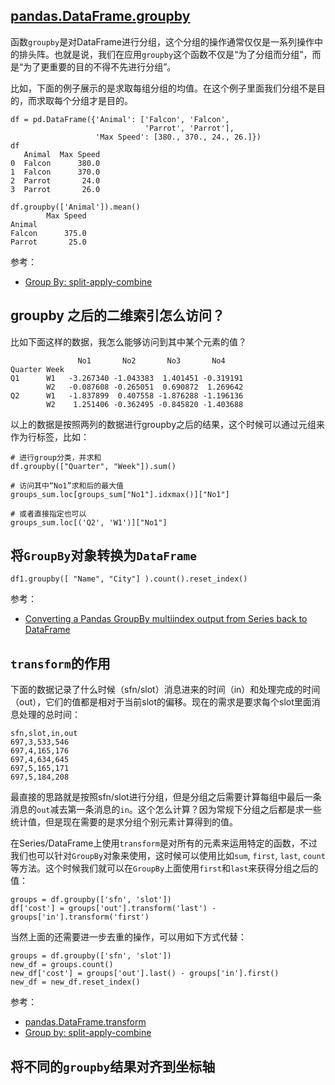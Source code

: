 ## [pandas.DataFrame.groupby](https://pandas.pydata.org/pandas-docs/stable/reference/api/pandas.DataFrame.groupby.html)

函数`groupby`是对DataFrame进行分组，这个分组的操作通常仅仅是一系列操作中的排头阵。也就是说，我们在应用`groupby`这个函数不仅是“为了分组而分组”，而是“为了更重要的目的不得不先进行分组”。

比如，下面的例子展示的是求取每组分组的均值。在这个例子里面我们分组不是目的，而求取每个分组才是目的。

```
df = pd.DataFrame({'Animal': ['Falcon', 'Falcon',
                              'Parrot', 'Parrot'],
                   'Max Speed': [380., 370., 24., 26.]})
df
   Animal  Max Speed
0  Falcon      380.0
1  Falcon      370.0
2  Parrot       24.0
3  Parrot       26.0

df.groupby(['Animal']).mean()
        Max Speed
Animal
Falcon      375.0
Parrot       25.0
```

参考：

- [Group By: split-apply-combine](https://pandas.pydata.org/pandas-docs/stable/user_guide/groupby.html)


## groupby 之后的二维索引怎么访问？

比如下面这样的数据，我怎么能够访问到其中某个元素的值？

```
               No1       No2       No3       No4
Quarter Week                                        
Q1      W1   -3.267340 -1.043383  1.401451 -0.319191
        W2   -0.087608 -0.265051  0.690872  1.269642
Q2      W1   -1.837899  0.407558 -1.876288 -1.196136
        W2    1.251406 -0.362495 -0.845820 -1.403688
```

以上的数据是按照两列的数据进行groupby之后的结果，这个时候可以通过元组来作为行标签，比如：

```
# 进行group分类，并求和
df.groupby(["Quarter", "Week"]).sum()

# 访问其中“No1”求和后的最大值
groups_sum.loc[groups_sum["No1"].idxmax()]["No1"]

# 或者直接指定也可以
groups_sum.loc[('Q2', 'W1')]["No1"]
```

## 将`GroupBy`对象转换为`DataFrame`

```
df1.groupby([ "Name", "City"] ).count().reset_index()
```

参考：

- [Converting a Pandas GroupBy multiindex output from Series back to DataFrame](https://stackoverflow.com/questions/10373660/converting-a-pandas-groupby-multiindex-output-from-series-back-to-dataframe)

## `transform`的作用

下面的数据记录了什么时候（sfn/slot）消息进来的时间（in）和处理完成的时间（out），它们的值都是相对于当前slot的偏移。现在的需求是要求每个slot里面消息处理的总时间：

```
sfn,slot,in,out
697,3,533,546
697,4,165,176
697,4,634,645
697,5,165,171
697,5,184,208
```

最直接的思路就是按照sfn/slot进行分组，但是分组之后需要计算每组中最后一条消息的`out`减去第一条消息的`in`。这个怎么计算？因为常规下分组之后都是求一些统计值，但是现在需要的是求分组个别元素计算得到的值。

在Series/DataFrame上使用`transform`是对所有的元素来运用特定的函数，不过我们也可以针对`GroupBy`对象来使用，这时候可以使用比如`sum`, `first`, `last`, `count`等方法。这个时候我们就可以在`GroupBy`上面使用`first`和`last`来获得分组之后的值：

```
groups = df.groupby(['sfn', 'slot'])
df['cost'] = groups['out'].transform('last') - groups['in'].transform('first')
```

当然上面的还需要进一步去重的操作，可以用如下方式代替：

```
groups = df.groupby(['sfn', 'slot'])
new_df = groups.count()
new_df['cost'] = groups['out'].last() - groups['in'].first()
new_df = new_df.reset_index()
```

参考：

- [pandas.DataFrame.transform](https://pandas.pydata.org/docs/reference/api/pandas.DataFrame.transform.html)
- [Group by: split-apply-combine](https://pandas.pydata.org/pandas-docs/stable/user_guide/groupby.html)

## 将不同的`groupby`结果对齐到坐标轴

